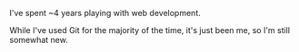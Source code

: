 I've spent ~4 years playing with web development.

While I've used Git for the majority of the time, it's just been me, so I'm still somewhat new.
